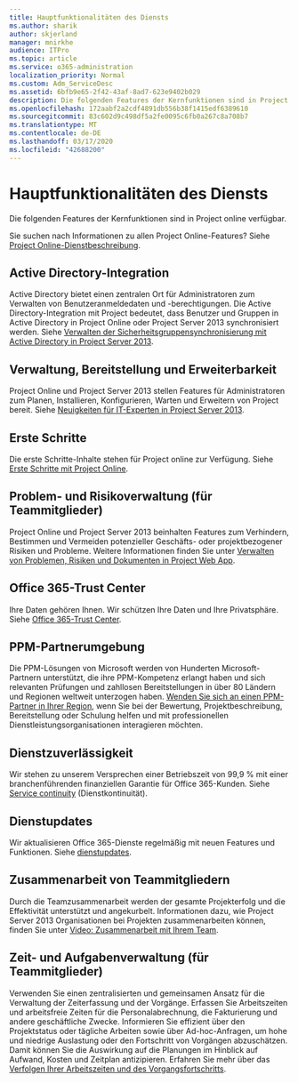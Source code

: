 ```yaml
---
title: Hauptfunktionalitäten des Diensts
ms.author: sharik
author: skjerland
manager: mnirkhe
audience: ITPro
ms.topic: article
ms.service: o365-administration
localization_priority: Normal
ms.custom: Adm_ServiceDesc
ms.assetid: 6bfb9e65-2f42-43af-8ad7-623e9402b029
description: Die folgenden Features der Kernfunktionen sind in Project online verfügbar.
ms.openlocfilehash: 172aabf2a2cdf4891db556b38f1415edf6389610
ms.sourcegitcommit: 83c602d9c498df5a2fe0095c6fb0a267c8a708b7
ms.translationtype: MT
ms.contentlocale: de-DE
ms.lasthandoff: 03/17/2020
ms.locfileid: "42688200"
---
```

# <a name="core-services-functionality"></a>Hauptfunktionalitäten des Diensts

Die folgenden Features der Kernfunktionen sind in Project online verfügbar.
  
Sie suchen nach Informationen zu allen Project Online-Features? Siehe [Project Online-Dienstbeschreibung](project-online-service-description.md).
  
## <a name="active-directory-integration"></a>Active Directory-Integration

Active Directory bietet einen zentralen Ort für Administratoren zum Verwalten von Benutzeranmeldedaten und -berechtigungen. Die Active Directory-Integration mit Project bedeutet, dass Benutzer und Gruppen in Active Directory in Project Online oder Project Server 2013 synchronisiert werden. Siehe [Verwalten der Sicherheitsgruppensynchronisierung mit Active Directory in Project Server 2013](https://go.microsoft.com/fwlink/p/?LinkId=402631).
  
## <a name="administration-deployment-and-extensibility"></a>Verwaltung, Bereitstellung und Erweiterbarkeit

Project Online und Project Server 2013 stellen Features für Administratoren zum Planen, Installieren, Konfigurieren, Warten und Erweitern von Project bereit. Siehe [Neuigkeiten für IT-Experten in Project Server 2013](https://go.microsoft.com/fwlink/p/?LinkId=272017).
  
## <a name="getting-started"></a>Erste Schritte

Die erste Schritte-Inhalte stehen für Project online zur Verfügung. Siehe [Erste Schritte mit Project Online](https://support.office.com/en-us/article/Get-started-with-Project-Online-E3E5F64F-ADA5-4F9D-A578-130B2D4E5F11?ui=en-US&amp;rs=en-US&amp;ad=US).
  
## <a name="issues-and-risk-management-for-team-members"></a>Problem- und Risikoverwaltung (für Teammitglieder)

Project Online und Project Server 2013 beinhalten Features zum Verhindern, Bestimmen und Vermeiden potenzieller Geschäfts- oder projektbezogener Risiken und Probleme. Weitere Informationen finden Sie unter [Verwalten von Problemen, Risiken und Dokumenten in Project Web App](https://go.microsoft.com/fwlink/?LinkId=402634).
  
## <a name="office-365-trust-center"></a>Office 365-Trust Center

Ihre Daten gehören Ihnen. Wir schützen Ihre Daten und Ihre Privatsphäre. Siehe [Office 365-Trust Center](https://go.microsoft.com/fwlink/?LinkId=402637).
  
## <a name="ppm-partner-ecosystem"></a>PPM-Partnerumgebung

Die PPM-Lösungen von Microsoft werden von Hunderten Microsoft-Partnern unterstützt, die ihre PPM-Kompetenz erlangt haben und sich relevanten Prüfungen und zahllosen Bereitstellungen in über 80 Ländern und Regionen weltweit unterzogen haben. [Wenden Sie sich an einen PPM-Partner in Ihrer Region](https://go.microsoft.com/fwlink/p/?LinkId=272646), wenn Sie bei der Bewertung, Projektbeschreibung, Bereitstellung oder Schulung helfen und mit professionellen Dienstleistungsorganisationen interagieren möchten.
  
## <a name="service-reliability"></a>Dienstzuverlässigkeit

Wir stehen zu unserem Versprechen einer Betriebszeit von 99,9 % mit einer branchenführenden finanziellen Garantie für Office 365-Kunden. Siehe [Service continuity](https://go.microsoft.com/fwlink/?LinkId=402653) (Dienstkontinuität).
  
## <a name="service-updates"></a>Dienstupdates

Wir aktualisieren Office 365-Dienste regelmäßig mit neuen Features und Funktionen. Siehe [dienstupdates](../office-365-platform-service-description/service-updates.md).
  
## <a name="team-member-collaboration"></a>Zusammenarbeit von Teammitgliedern

Durch die Teamzusammenarbeit werden der gesamte Projekterfolg und die Effektivität unterstützt und angekurbelt. Informationen dazu, wie Project Server 2013 Organisationen bei Projekten zusammenarbeiten können, finden Sie unter [Video: Zusammenarbeit mit Ihrem Team](https://go.microsoft.com/fwlink/?LinkId=402628).
  
## <a name="time-and-task-management-for-team-members"></a>Zeit- und Aufgabenverwaltung (für Teammitglieder)

Verwenden Sie einen zentralisierten und gemeinsamen Ansatz für die Verwaltung der Zeiterfassung und der Vorgänge. Erfassen Sie Arbeitszeiten und arbeitsfreie Zeiten für die Personalabrechnung, die Fakturierung und andere geschäftliche Zwecke. Informieren Sie effizient über den Projektstatus oder tägliche Arbeiten sowie über Ad-hoc-Anfragen, um hohe und niedrige Auslastung oder den Fortschritt von Vorgängen abzuschätzen. Damit können Sie die Auswirkung auf die Planungen im Hinblick auf Aufwand, Kosten und Zeitplan antizipieren. Erfahren Sie mehr über das [Verfolgen Ihrer Arbeitszeiten und des Vorgangsfortschritts](https://go.microsoft.com/fwlink/p/?LinkId=271321).
  